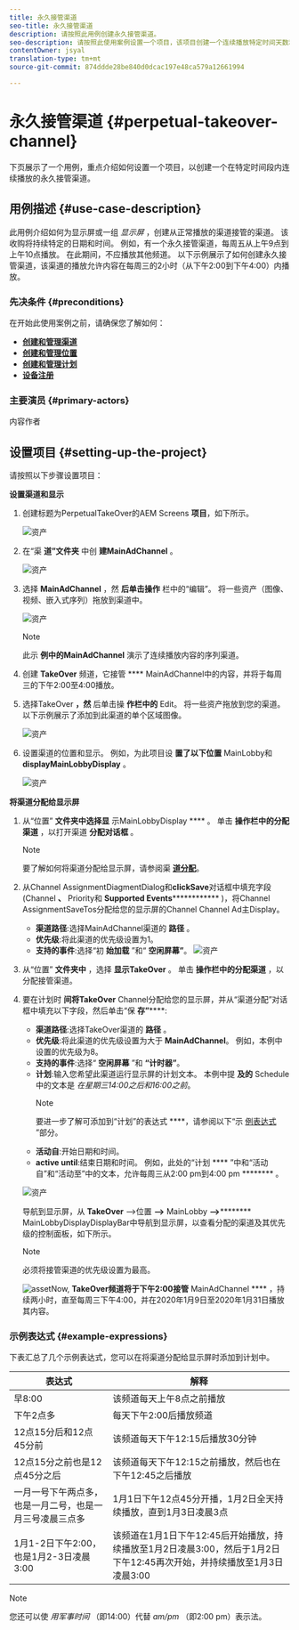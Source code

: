 ```yaml
---
title: 永久接管渠道
seo-title: 永久接管渠道
description: 请按照此用例创建永久接管渠道。
seo-description: 请按照此使用案例设置一个项目，该项目创建一个连续播放特定时间天数和时间的永久接管渠道。
contentOwner: jsyal
translation-type: tm+mt
source-git-commit: 874ddde28be840d0dcac197e48ca579a12661994

---
```



# 永久接管渠道 {#perpetual-takeover-channel}

下页展示了一个用例，重点介绍如何设置一个项目，以创建一个在特定时间段内连续播放的永久接管渠道。

## 用例描述 {#use-case-description}

此用例介绍如何为显示屏或一组 *显示屏* ，创建从正常播放的渠道接管的渠道。 该收购将持续特定的日期和时间。
例如，有一个永久接管渠道，每周五从上午9点到上午10点播放。 在此期间，不应播放其他频道。 以下示例展示了如何创建永久接管渠道，该渠道的播放允许内容在每周三的2小时（从下午2:00到下午4:00）内播放。

### 先决条件 {#preconditions}

在开始此使用案例之前，请确保您了解如何：

* **[创建和管理渠道](managing-channels.md)**
* **[创建和管理位置](managing-locations.md)**
* **[创建和管理计划](managing-schedules.md)**
* **[设备注册](device-registration.md)**

### 主要演员 {#primary-actors}

内容作者

## 设置项目 {#setting-up-the-project}

请按照以下步骤设置项目：

**设置渠道和显示**

1. 创建标题为PerpetualTakeOver的AEM Screens **项目**，如下所示。

   ![资产](assets/p_usecase1.png)

1. 在“渠 **道”文件夹** 中创 **建MainAdChannel** 。

   ![资产](assets/p_usecase2.png)

1. 选择 **MainAdChannel** ，然 **后单击操作** 栏中的“编辑”。 将一些资产（图像、视频、嵌入式序列）拖放到渠道中。

   ![资产](assets/p_usecase3.png)


   >[!NOTE]
   >此示 **例中的MainAdChannel** 演示了连续播放内容的序列渠道。

1. 创建 **TakeOver** 频道，它接管 **** MainAdChannel中的内容，并将于每周三的下午2:00至4:00播放。

1. 选择TakeOver **，然** 后单击操 **作栏中的** Edit。 将一些资产拖放到您的渠道。 以下示例展示了添加到此渠道的单个区域图像。

   ![资产](assets/p_usecase4.png)

1. 设置渠道的位置和显示。 例如，为此项目设 **置了以下位置** MainLobby和 **displayMainLobbyDisplay** 。

   ![资产](assets/p_usecase5.png)

**将渠道分配给显示屏**

1. 从“位置” **文件夹中选择显** 示MainLobbyDisplay **** 。 单击 **操作栏中的分配渠道** ，以打开渠道 **分配对话框** 。

   >[!NOTE]
   >要了解如何将渠道分配给显示屏，请参阅渠 **[道分配](channel-assignment.md)**。

1. 从Channel AssignmentDiagmentDialog和&#x200B;**clickSave**&#x200B;对话框中填充字段(Channel **、** Priority和 **Supported Events************** )，将Channel AssignmentSaveTos分配给您的显示屏的Channel Channel Ad主Display。

   * **渠道路径**:选择MainAdChannel渠道的 **路径** 。
   * **优先级**:将此渠道的优先级设置为1。
   * **支持的事件**:选择“初 **始加载** ”和“ **空闲屏幕”**。
   ![资产](assets/p_usecase6.png)

1. 从“位置” **文件夹中** ，选择 **显示TakeOver** 。 单击 **操作栏中的分配渠道** ，以分配接管渠道。

1. 要在计划时 **间将TakeOver** Channel分配给您的显示屏，并从“渠道分配”对话框中填充以下字段，然后单击“保 **存”******:

   * **渠道路径**:选择TakeOver渠道的 **路径** 。
   * **优先级**:将此渠道的优先级设置为大于 **MainAdChannel**。 例如，本例中设置的优先级为8。
   * **支持的事件**:选择“ **空闲屏幕** ”和 **“计时器”**。
   * **计划**:输入您希望此渠道运行显示屏的计划文本。 本例中提 **及的** Schedule中的文本是 *在星期三14:00之后和16:00之前*。
      >[!NOTE]
      >要进一步了解可添加到“计划”的表达式 ****，请参阅以下“示 [例表达式](#example-expressions) ”部分。
   * **活动自**:开始日期和时间。
   * **active until**:结束日期和时间。
   例如，此处的“计划 **** ”中和“活动自”和“活动至”中的文本，允许每周三从2:00 pm到4:00 pm ******** 。


   ![资产](assets/p_usecase7.png)

   导航到显示屏，从 **TakeOver** —>位置 **—>** MainLobby **—>********** MainLobbyDisplayDisplayBar中导航到显示屏，以查看分配的渠道及其优先级的控制面板，如下所示。

   >[!NOTE]
   >必须将接管渠道的优先级设置为最高。

   ![asset](assets/p_usecase8.png)Now, **TakeOver频道将于下午2:00接管** MainAdChannel **** ，持续两小时，直至每周三下午4:00，并在2020年1月9日至2020年1月31日播放其内容。

### 示例表达式 {#example-expressions}

下表汇总了几个示例表达式，您可以在将渠道分配给显示屏时添加到计划中。

| **表达式** | **解释** |
|---|---|
| 早8:00 | 该频道每天上午8点之前播放 |
| 下午2点多 | 每天下午2:00后播放频道 |
| 12点15分后和12点45分前 | 该频道每天下午12:15后播放30分钟 |
| 12点15分之前也是12点45分之后 | 该频道每天下午12:15之前播放，然后也在下午12:45之后播放 |
| 一月一号下午两点多，也是一月二号，也是一月三号凌晨三点多 | 1月1日下午12点45分开播，1月2日全天持续播放，直到1月3日凌晨3点 |
| 1月1-2日下午2:00，也是1月2-3日凌晨3:00 | 该频道在1月1日下午12:45后开始播放，持续播放至1月2日凌晨3:00，然后于1月2日下午12:45再次开始，并持续播放至1月3日凌晨3:00 |

>[!NOTE]
>您还可以使 _用军事时间_ （即14:00）代替 *am/pm* （即2:00 pm）表示法。
